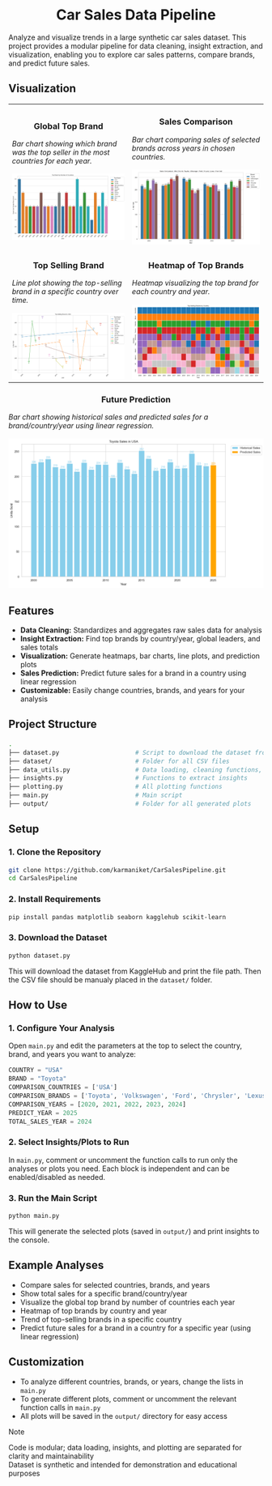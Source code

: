 <h1 align="center">Car Sales Data Pipeline</h1>

Analyze and visualize trends in a large synthetic car sales dataset. This project provides a modular pipeline for data cleaning, insight extraction, and visualization, enabling you to explore car sales patterns, compare brands, and predict future sales.

## Visualization

<table><tr><td>
      <h3 align="center">Global Top Brand</h3>
      <i>Bar chart showing which brand was the top seller in the most countries for each year.</i><br><br>
      <img width="auto" src="output\global_top_brand.png">
    </td><td>
      <h3 align="center">Sales Comparison</h3>
      <i>Bar chart comparing sales of selected brands across years in chosen countries.</i><br><br>
      <img width="auto" src="output\sales_comparison.png">  </td>
  </tr>
    <tr><td>
      <h3 align="center">Top Selling Brand</h3>
      <i>Line plot showing the top-selling brand in a specific country over time.</i><br><br>
      <img width="auto" src="output\top_selling_brand_usa.png">
    </td><td>
      <h3 align="center">Heatmap of Top Brands</h3>
      <i>Heatmap visualizing the top brand for each country and year.</i><br><br>
      <img width="auto" src="output\top_brand_heatmap.png">
    </td></tr>
</table>
  <h3 align="center">Future Prediction</h3>
  <i>Bar chart showing historical sales and predicted sales for a brand/country/year using linear regression.</i><br><br>
  <img width="auto" src="output\usa_toyota_2025_prediction.png">

## Features

- **Data Cleaning:** Standardizes and aggregates raw sales data for analysis
- **Insight Extraction:** Find top brands by country/year, global leaders, and sales totals
- **Visualization:** Generate heatmaps, bar charts, line plots, and prediction plots
- **Sales Prediction:** Predict future sales for a brand in a country using linear regression
- **Customizable:** Easily change countries, brands, and years for your analysis

## Project Structure

```bash
.
├── dataset.py                     # Script to download the dataset from KaggleHub
├── dataset/                       # Folder for all CSV files
├── data_utils.py                  # Data loading, cleaning functions, standardizing columns, aggregating sales
├── insights.py                    # Functions to extract insights
├── plotting.py                    # All plotting functions
├── main.py                        # Main script       
├── output/                        # Folder for all generated plots
```

## Setup

### 1. Clone the Repository

```bash
git clone https://github.com/karmaniket/CarSalesPipeline.git
cd CarSalesPipeline
```

### 2. Install Requirements

```bash
pip install pandas matplotlib seaborn kagglehub scikit-learn
```

### 3. Download the Dataset

```bash
python dataset.py
```

This will download the dataset from KaggleHub and print the file path. Then the CSV file should be manualy placed in the `dataset/` folder.

## How to Use

### 1. Configure Your Analysis

Open `main.py` and edit the parameters at the top to select the country, brand, and years you want to analyze:

```python
COUNTRY = "USA"
BRAND = "Toyota"
COMPARISON_COUNTRIES = ['USA']
COMPARISON_BRANDS = ['Toyota', 'Volkswagen', 'Ford', 'Chrysler', 'Lexus', 'Chevrolet']
COMPARISON_YEARS = [2020, 2021, 2022, 2023, 2024]
PREDICT_YEAR = 2025
TOTAL_SALES_YEAR = 2024
```

### 2. Select Insights/Plots to Run

In `main.py`, comment or uncomment the function calls to run only the analyses or plots you need. Each block is independent and can be enabled/disabled as needed.

### 3. Run the Main Script

```bash
python main.py
```

This will generate the selected plots (saved in `output/`) and print insights to the console.

## Example Analyses

- Compare sales for selected countries, brands, and years
- Show total sales for a specific brand/country/year
- Visualize the global top brand by number of countries each year
- Heatmap of top brands by country and year
- Trend of top-selling brands in a specific country
- Predict future sales for a brand in a country for a specific year (using linear regression)

## Customization

- To analyze different countries, brands, or years, change the lists in `main.py`
- To generate different plots, comment or uncomment the relevant function calls in `main.py`
- All plots will be saved in the `output/` directory for easy access

> [!Note]
> Code is modular; data loading, insights, and plotting are separated for clarity and maintainability <br>
> Dataset is synthetic and intended for demonstration and educational purposes <br>
